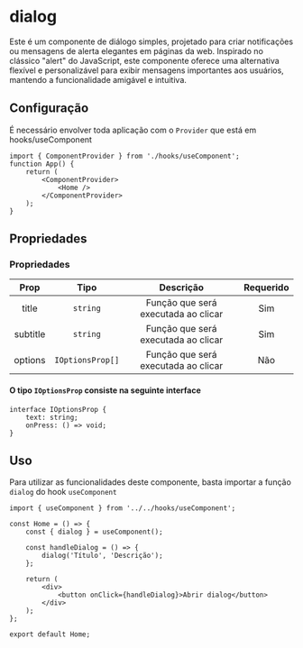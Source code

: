 # dialog

Este é um componente de diálogo simples, projetado para criar notificações ou mensagens de alerta elegantes em páginas da web. Inspirado no clássico "alert" do JavaScript, este componente oferece uma alternativa flexível e personalizável para exibir mensagens importantes aos usuários, mantendo a funcionalidade amigável e intuitiva.

## Configuração

É necessário envolver toda aplicação com o `Provider` que está em hooks/useComponent

```tsx
import { ComponentProvider } from './hooks/useComponent';
function App() {
	return (
		<ComponentProvider>
			<Home />
		</ComponentProvider>
	);
}
```

## Propriedades

### Propriedades

|   Prop   |       Tipo       |              Descrição              | Requerido |
| :------: | :--------------: | :---------------------------------: | :-------: |
|  title   |     `string`     | Função que será executada ao clicar |    Sim    |
| subtitle |     `string`     | Função que será executada ao clicar |    Sim    |
| options  | `IOptionsProp[]` | Função que será executada ao clicar |    Não    |

#### O tipo `IOptionsProp` consiste na seguinte interface

```tsx
interface IOptionsProp {
	text: string;
	onPress: () => void;
}
```

## Uso

Para utilizar as funcionalidades deste componente, basta importar a função `dialog` do hook `useComponent`

```tsx
import { useComponent } from '../../hooks/useComponent';

const Home = () => {
	const { dialog } = useComponent();

	const handleDialog = () => {
		dialog('Título', 'Descrição');
	};

	return (
		<div>
			<button onClick={handleDialog}>Abrir dialog</button>
		</div>
	);
};

export default Home;
```

